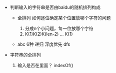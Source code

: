 - 判断输入的字符串是否由baidu的随机排列构成
    - 全排列    如何逐位确定某个位置放哪个字符的问题
        1. 分成n个小问题，每一位放哪个字符
        2. K(1)K(2)K(len-2) ... K(1)
      
    -  abc 6种   递归   深度优先 dfs

- 字符串的全排列
    1. 输入是否在里面？ indexOf()
